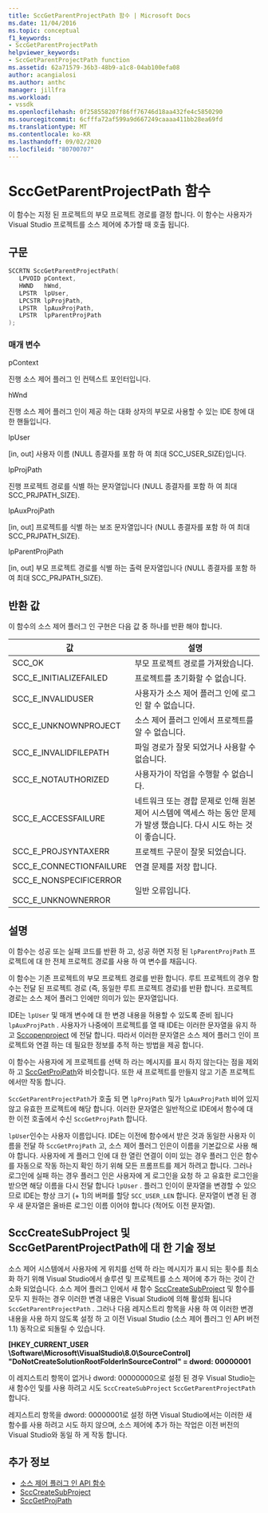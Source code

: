 ```yaml
---
title: SccGetParentProjectPath 함수 | Microsoft Docs
ms.date: 11/04/2016
ms.topic: conceptual
f1_keywords:
- SccGetParentProjectPath
helpviewer_keywords:
- SccGetParentProjectPath function
ms.assetid: 62a71579-36b3-48b9-a1c8-04ab100efa08
author: acangialosi
ms.author: anthc
manager: jillfra
ms.workload:
- vssdk
ms.openlocfilehash: 0f258558207f86ff76746d18aa432fe4c5850290
ms.sourcegitcommit: 6cfffa72af599a9d667249caaaa411bb28ea69fd
ms.translationtype: MT
ms.contentlocale: ko-KR
ms.lasthandoff: 09/02/2020
ms.locfileid: "80700707"
---
```

# <a name="sccgetparentprojectpath-function"></a>SccGetParentProjectPath 함수
이 함수는 지정 된 프로젝트의 부모 프로젝트 경로를 결정 합니다. 이 함수는 사용자가 Visual Studio 프로젝트를 소스 제어에 추가할 때 호출 됩니다.

## <a name="syntax"></a>구문

```cpp
SCCRTN SccGetParentProjectPath(
   LPVOID pContext,
   HWND   hWnd,
   LPSTR  lpUser,
   LPCSTR lpProjPath,
   LPSTR  lpAuxProjPath,
   LPSTR  lpParentProjPath
);
```

### <a name="parameters"></a>매개 변수
 pContext

진행 소스 제어 플러그 인 컨텍스트 포인터입니다.

 hWnd

진행 소스 제어 플러그 인이 제공 하는 대화 상자의 부모로 사용할 수 있는 IDE 창에 대 한 핸들입니다.

 lpUser

[in, out] 사용자 이름 (NULL 종결자를 포함 하 여 최대 SCC_USER_SIZE)입니다.

 lpProjPath

진행 프로젝트 경로를 식별 하는 문자열입니다 (NULL 종결자를 포함 하 여 최대 SCC_PRJPATH_SIZE).

 lpAuxProjPath

[in, out] 프로젝트를 식별 하는 보조 문자열입니다 (NULL 종결자를 포함 하 여 최대 SCC_PRJPATH_SIZE).

 lpParentProjPath

[in, out] 부모 프로젝트 경로를 식별 하는 출력 문자열입니다 (NULL 종결자를 포함 하 여 최대 SCC_PRJPATH_SIZE).

## <a name="return-value"></a>반환 값
 이 함수의 소스 제어 플러그 인 구현은 다음 값 중 하나를 반환 해야 합니다.

|값|설명|
|-----------|-----------------|
|SCC_OK|부모 프로젝트 경로를 가져왔습니다.|
|SCC_E_INITIALIZEFAILED|프로젝트를 초기화할 수 없습니다.|
|SCC_E_INVALIDUSER|사용자가 소스 제어 플러그 인에 로그인 할 수 없습니다.|
|SCC_E_UNKNOWNPROJECT|소스 제어 플러그 인에서 프로젝트를 알 수 없습니다.|
|SCC_E_INVALIDFILEPATH|파일 경로가 잘못 되었거나 사용할 수 없습니다.|
|SCC_E_NOTAUTHORIZED|사용자가이 작업을 수행할 수 없습니다.|
|SCC_E_ACCESSFAILURE|네트워크 또는 경합 문제로 인해 원본 제어 시스템에 액세스 하는 동안 문제가 발생 했습니다. 다시 시도 하는 것이 좋습니다.|
|SCC_E_PROJSYNTAXERR|프로젝트 구문이 잘못 되었습니다.|
|SCC_E_CONNECTIONFAILURE|연결 문제를 저장 합니다.|
|SCC_E_NONSPECIFICERROR<br /><br /> SCC_E_UNKNOWNERROR|일반 오류입니다.|

## <a name="remarks"></a>설명
 이 함수는 성공 또는 실패 코드를 반환 하 고, 성공 하면 지정 된 `lpParentProjPath` 프로젝트에 대 한 전체 프로젝트 경로를 사용 하 여 변수를 채웁니다.

 이 함수는 기존 프로젝트의 부모 프로젝트 경로를 반환 합니다. 루트 프로젝트의 경우 함수는 전달 된 프로젝트 경로 (즉, 동일한 루트 프로젝트 경로)를 반환 합니다. 프로젝트 경로는 소스 제어 플러그 인에만 의미가 있는 문자열입니다.

 IDE는 `lpUser` 및 매개 변수에 대 한 변경 내용을 허용할 수 있도록 준비 됩니다 `lpAuxProjPath` . 사용자가 나중에이 프로젝트를 열 때 IDE는 이러한 문자열을 유지 하 고 [Sccopenproject](../extensibility/sccopenproject-function.md) 에 전달 합니다. 따라서 이러한 문자열은 소스 제어 플러그 인이 프로젝트와 연결 하는 데 필요한 정보를 추적 하는 방법을 제공 합니다.

 이 함수는 사용자에 게 프로젝트를 선택 하 라는 메시지를 표시 하지 않는다는 점을 제외 하 고 [SccGetProjPath](../extensibility/sccgetprojpath-function.md)와 비슷합니다. 또한 새 프로젝트를 만들지 않고 기존 프로젝트 에서만 작동 합니다.

 `SccGetParentProjectPath`가 호출 되 면 `lpProjPath` 및가 `lpAuxProjPath` 비어 있지 않고 유효한 프로젝트에 해당 합니다. 이러한 문자열은 일반적으로 IDE에서 함수에 대 한 이전 호출에서 수신 `SccGetProjPath` 합니다.

 `lpUser`인수는 사용자 이름입니다. IDE는 이전에 함수에서 받은 것과 동일한 사용자 이름을 전달 하 `SccGetProjPath` 고, 소스 제어 플러그 인은이 이름을 기본값으로 사용 해야 합니다. 사용자에 게 플러그 인에 대 한 열린 연결이 이미 있는 경우 플러그 인은 함수를 자동으로 작동 하는지 확인 하기 위해 모든 프롬프트를 제거 하려고 합니다. 그러나 로그인에 실패 하는 경우 플러그 인은 사용자에 게 로그인을 요청 하 고 유효한 로그인을 받으면 해당 이름을 다시 전달 합니다 `lpUser` . 플러그 인이이 문자열을 변경할 수 있으므로 IDE는 항상 크기 (+ 1)의 버퍼를 할당 `SCC_USER_LEN` 합니다. 문자열이 변경 된 경우 새 문자열은 올바른 로그인 이름 이어야 합니다 (적어도 이전 문자열).

## <a name="technical-notes-for-scccreatesubproject-and-sccgetparentprojectpath"></a>SccCreateSubProject 및 SccGetParentProjectPath에 대 한 기술 정보
 소스 제어 시스템에서 사용자에 게 위치를 선택 하 라는 메시지가 표시 되는 횟수를 최소화 하기 위해 Visual Studio에서 솔루션 및 프로젝트를 소스 제어에 추가 하는 것이 간소화 되었습니다. 소스 제어 플러그 인에서 새 함수 [SccCreateSubProject](../extensibility/scccreatesubproject-function.md) 및 함수를 모두 지 원하는 경우 이러한 변경 내용은 Visual Studio에 의해 활성화 됩니다 `SccGetParentProjectPath` . 그러나 다음 레지스트리 항목을 사용 하 여 이러한 변경 내용을 사용 하지 않도록 설정 하 고 이전 Visual Studio (소스 제어 플러그 인 API 버전 1.1) 동작으로 되돌릴 수 있습니다.

 **[HKEY_CURRENT_USER \Software\Microsoft\VisualStudio\8.0\SourceControl] "DoNotCreateSolutionRootFolderInSourceControl" = dword: 00000001**

 이 레지스트리 항목이 없거나 dword: 00000000으로 설정 된 경우 Visual Studio는 새 함수인 및를 사용 하려고 시도 `SccCreateSubProject` `SccGetParentProjectPath` 합니다.

 레지스트리 항목을 dword: 00000001로 설정 하면 Visual Studio에서는 이러한 새 함수를 사용 하려고 시도 하지 않으며, 소스 제어에 추가 하는 작업은 이전 버전의 Visual Studio와 동일 하 게 작동 합니다.

## <a name="see-also"></a>추가 정보
- [소스 제어 플러그 인 API 함수](../extensibility/source-control-plug-in-api-functions.md)
- [SccCreateSubProject](../extensibility/scccreatesubproject-function.md)
- [SccGetProjPath](../extensibility/sccgetprojpath-function.md)
